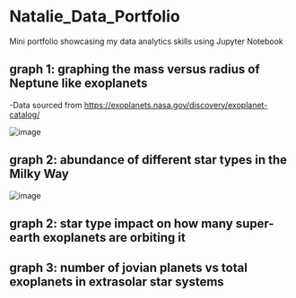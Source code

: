 
# Natalie_Data_Portfolio
Mini portfolio showcasing my data analytics skills using Jupyter Notebook

## graph 1: graphing the mass versus radius of Neptune like exoplanets
-Data sourced from https://exoplanets.nasa.gov/discovery/exoplanet-catalog/


![image](https://user-images.githubusercontent.com/80276798/110668767-827d9f80-8180-11eb-8662-6f2cd736a290.png)



## graph 2: abundance of different star types in the Milky Way

![image](https://user-images.githubusercontent.com/80276798/111052616-34cb9600-8411-11eb-88e9-c9f29729aab2.png)




## graph 2: star type impact on how many super-earth exoplanets are orbiting it


## graph 3: number of jovian planets vs total exoplanets in extrasolar star systems

